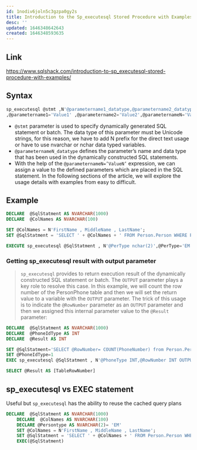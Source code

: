 ```yaml
---
id: 1nodiv6joln5c3gzpa0gy2s
title: Introduction to the Sp_executesql Stored Procedure with Examples
desc: ''
updated: 1646348642643
created: 1646348593635
---
```


## Link

<https://www.sqlshack.com/introduction-to-sp_executesql-stored-procedure-with-examples/>

## Syntax

```sql
sp_executesql @stmt ,N'@parametername1_datatype,@parametername2_datatype,@parameternameN_datatype'
,@parametername1='Value1' ,@parametername2='Value2',@parameternameN='ValueN'
```

- `@stmt` parameter is used to specify dynamically generated SQL statement or batch. The data type of this parameter must be Unicode strings, for this reason, we have to add N prefix for the direct text usage or have to use nvarchar or nchar data typed variables.
- `@parameternameN_datatype` defines the parameter’s name and data type that has been used in the dynamically constructed SQL statements.
- With the help of the `@parameternameN=’ValueN’` expression, we can assign a value to the defined parameters which are placed in the SQL statement. In the following sections of the article, we will explore the usage details with examples from easy to difficult.

## Example

```sql
DECLARE  @SqlStatment AS NVARCHAR(1000)
DECLARE  @ColNames AS NVARCHAR(100)

SET @ColNames = N'FirstName , MiddleName , LastName';
SET @SqlStatment = 'SELECT ' + @ColNames + ' FROM Person.Person WHERE Persontype=@PerType'

EXECUTE sp_executesql @SqlStatment , N'@PerType nchar(2)',@PerType='EM'
```

### Getting sp_executesql result with output parameter

> `sp_executesql` provides to return execution result of the dynamically constructed SQL statement or batch. The `OUTPUT` parameter plays a key role to resolve this case. In this example, we will count the row number of the PersonPhone table and then we will set the return value to a variable with the `OUTPUT` parameter. The trick of this usage is to indicate the `@RowNumber` parameter as an `OUTPUT` parameter and then we assigned this internal parameter value to the `@Result` parameter:

```sql
DECLARE  @SqlStatment AS NVARCHAR(1000)
DECLARE  @PhoneIdType AS INT
DECLARE  @Result AS INT

SET @SqlStatment='SELECT @RowNumber= COUNT(PhoneNumber) from Person.PersonPhone WHERE PhoneNumberTypeID=@PhoneType'
SET @PhoneIdType=1
EXEC sp_executesql @SqlStatment , N'@PhoneType INT,@RowNumber INT OUTPUT' , @PhoneType=@PhoneIdType ,@RowNumber=@Result OUTPUT

SELECT @Result AS [TableRowNumber]
```

## sp_executesql vs EXEC statement

Useful but `sp_executesql` has the ability to reuse the cached query plans

```sql
DECLARE  @SqlStatment AS NVARCHAR(1000)
    DECLARE  @ColNames AS NVARCHAR(100)
    DECLARE @Persontype AS NVARCHAR(2)= 'EM'
    SET @ColNames = N'FirstName , MiddleName , LastName';
    SET @SqlStatment = 'SELECT ' + @ColNames + ' FROM Person.Person WHERE Persontype=  ''' + @Persontype + ''''
    EXEC(@SqlStatment)
```
